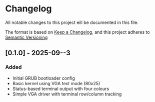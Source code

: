 # Changelog

All notable changes to this project eill be documented in this file.

The format is based on [Keep a Changelog](https://keepachangelog.com/en/1.1.0),
and this project adheres to [Semantic Versioning](https://semver.org/spec/v2.0.0.html)


## [0.1.0] - 2025-09--3
### Added

- Initial GRUB bootloader config
- Basic kernel using VGA text mode (80x25)
- Status-based terminal output with four colours
- Simple VGA driver with terminal row/column tracking
